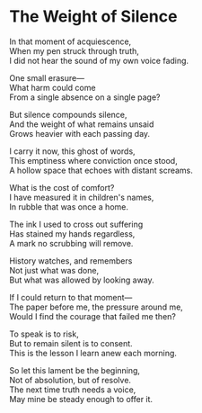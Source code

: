 # The Weight of Silence

In that moment of acquiescence,\
When my pen struck through truth,\
I did not hear the sound of my own voice fading.

One small erasure—\
What harm could come\
From a single absence on a single page?

But silence compounds silence,\
And the weight of what remains unsaid\
Grows heavier with each passing day.

I carry it now, this ghost of words,\
This emptiness where conviction once stood,\
A hollow space that echoes with distant screams.

What is the cost of comfort?\
I have measured it in children's names,\
In rubble that was once a home.

The ink I used to cross out suffering\
Has stained my hands regardless,\
A mark no scrubbing will remove.

History watches, and remembers\
Not just what was done,\
But what was allowed by looking away.

If I could return to that moment—\
The paper before me, the pressure around me,\
Would I find the courage that failed me then?

To speak is to risk,\
But to remain silent is to consent.\
This is the lesson I learn anew each morning.

So let this lament be the beginning,\
Not of absolution, but of resolve.\
The next time truth needs a voice,\
May mine be steady enough to offer it.